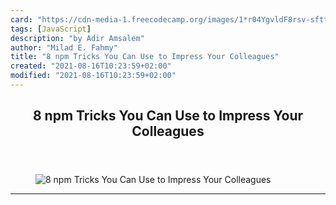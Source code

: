 ```yaml
---
card: "https://cdn-media-1.freecodecamp.org/images/1*r04YgvldF8rsv-sfttkvnA.jpeg"
tags: [JavaScript]
description: "by Adir Amsalem"
author: "Milad E. Fahmy"
title: "8 npm Tricks You Can Use to Impress Your Colleagues"
created: "2021-08-16T10:23:59+02:00"
modified: "2021-08-16T10:23:59+02:00"
---
```

<div class="site-wrapper">
<main id="site-main" class="site-main outer">
<div class="inner">
<article class="post-full post tag-javascript tag-front-end-development tag-nodejs tag-web-development tag-programming ">
<header class="post-full-header">
<h1 class="post-full-title">8 npm Tricks You Can Use to Impress Your Colleagues</h1>
</header>
<figure class="post-full-image">
<picture>
<source media="(max-width: 700px)" sizes="1px" srcset="data:image/gif;base64,R0lGODlhAQABAIAAAAAAAP///yH5BAEAAAAALAAAAAABAAEAAAIBRAA7 1w">
<source media="(min-width: 701px)" sizes="(max-width: 800px) 400px,
(max-width: 1170px) 700px,
1400px" srcset="https://cdn-media-1.freecodecamp.org/images/1*r04YgvldF8rsv-sfttkvnA.jpeg 300w,
https://cdn-media-1.freecodecamp.org/images/1*r04YgvldF8rsv-sfttkvnA.jpeg 600w,
https://cdn-media-1.freecodecamp.org/images/1*r04YgvldF8rsv-sfttkvnA.jpeg 1000w,
https://cdn-media-1.freecodecamp.org/images/1*r04YgvldF8rsv-sfttkvnA.jpeg 2000w">
<img onerror="this.style.display='none'" src="https://cdn-media-1.freecodecamp.org/images/1*r04YgvldF8rsv-sfttkvnA.jpeg" alt="8 npm Tricks You Can Use to Impress Your Colleagues">
</picture>
</figure>
<section class="post-full-content">
<div class="post-content medium-migrated-article">
</div>
<hr>
</section>
</article>
</div>
</main>
</div>
<!-- Google Tag Manager (noscript) -->
<!-- End Google Tag Manager (noscript) -->
